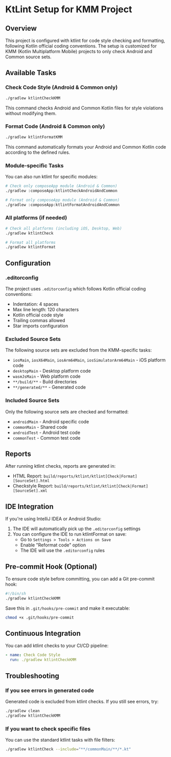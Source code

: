 # KtLint Setup for KMM Project

## Overview
This project is configured with ktlint for code style checking and formatting, following Kotlin official coding conventions. The setup is customized for KMM (Kotlin Multiplatform Mobile) projects to only check Android and Common source sets.

## Available Tasks

### Check Code Style (Android & Common only)
```bash
./gradlew ktlintCheckKMM
```
This command checks Android and Common Kotlin files for style violations without modifying them.

### Format Code (Android & Common only)
```bash
./gradlew ktlintFormatKMM
```
This command automatically formats your Android and Common Kotlin code according to the defined rules.

### Module-specific Tasks
You can also run ktlint for specific modules:
```bash
# Check only composeApp module (Android & Common)
./gradlew :composeApp:ktlintCheckAndroidAndCommon

# Format only composeApp module (Android & Common)
./gradlew :composeApp:ktlintFormatAndroidAndCommon
```

### All platforms (if needed)
```bash
# Check all platforms (including iOS, Desktop, Web)
./gradlew ktlintCheck

# Format all platforms
./gradlew ktlintFormat
```

## Configuration

### .editorconfig
The project uses `.editorconfig` which follows Kotlin official coding conventions:
- Indentation: 4 spaces
- Max line length: 120 characters
- Kotlin official code style
- Trailing commas allowed
- Star imports configuration

### Excluded Source Sets
The following source sets are excluded from the KMM-specific tasks:
- `iosMain`, `iosX64Main`, `iosArm64Main`, `iosSimulatorArm64Main` - iOS platform code
- `desktopMain` - Desktop platform code
- `wasmJsMain` - Web platform code
- `**/build/**` - Build directories
- `**/generated/**` - Generated code

### Included Source Sets
Only the following source sets are checked and formatted:
- `androidMain` - Android specific code
- `commonMain` - Shared code
- `androidTest` - Android test code
- `commonTest` - Common test code

## Reports
After running ktlint checks, reports are generated in:
- HTML Report: `build/reports/ktlint/ktlint[Check|Format][SourceSet].html`
- Checkstyle Report: `build/reports/ktlint/ktlint[Check|Format][SourceSet].xml`

## IDE Integration
If you're using IntelliJ IDEA or Android Studio:
1. The IDE will automatically pick up the `.editorconfig` settings
2. You can configure the IDE to run ktlintFormat on save:
   - Go to `Settings > Tools > Actions on Save`
   - Enable "Reformat code" option
   - The IDE will use the `.editorconfig` rules

## Pre-commit Hook (Optional)
To ensure code style before committing, you can add a Git pre-commit hook:

```bash
#!/bin/sh
./gradlew ktlintCheckKMM
```

Save this in `.git/hooks/pre-commit` and make it executable:
```bash
chmod +x .git/hooks/pre-commit
```

## Continuous Integration
You can add ktlint checks to your CI/CD pipeline:
```yaml
- name: Check Code Style
  run: ./gradlew ktlintCheckKMM
```

## Troubleshooting

### If you see errors in generated code
Generated code is excluded from ktlint checks. If you still see errors, try:
```bash
./gradlew clean
./gradlew ktlintCheckKMM
```

### If you want to check specific files
You can use the standard ktlint tasks with file filters:
```bash
./gradlew ktlintCheck --include="**/commonMain/**/*.kt"
```
